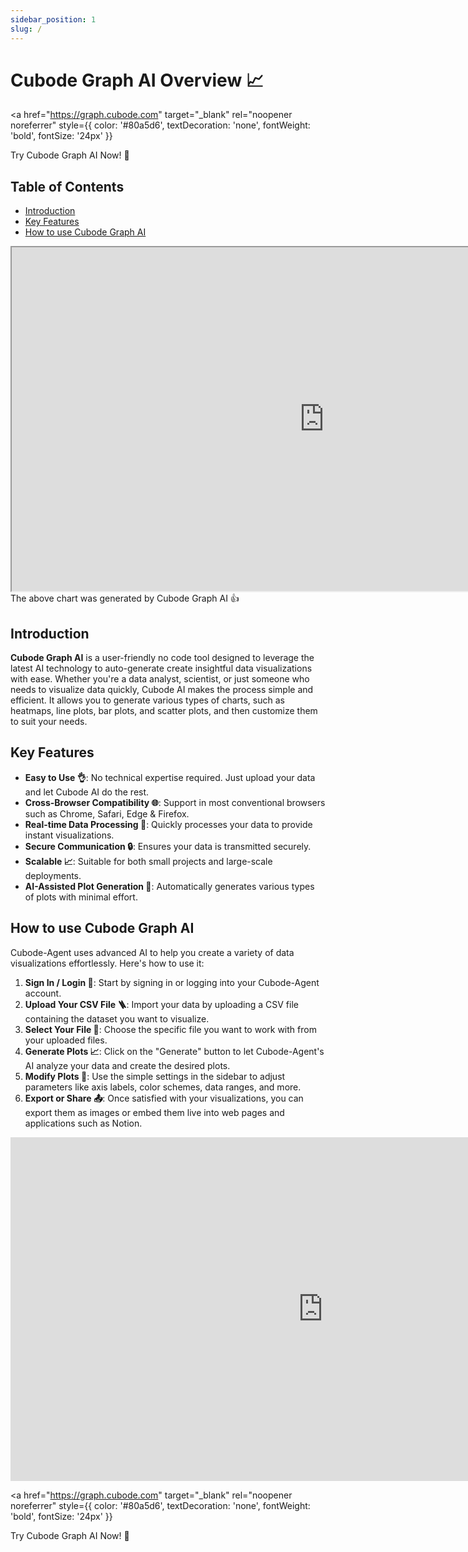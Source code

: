 ```yaml
---
sidebar_position: 1
slug: /
---
```

# Cubode Graph AI Overview 📈

<a 
  href="https://graph.cubode.com" 
  target="_blank" 
  rel="noopener noreferrer" 
  style={{
    color: '#80a5d6',
    textDecoration: 'none',
    fontWeight: 'bold',
    fontSize: '24px'
  }}
>
  Try Cubode Graph AI Now! 🚀
</a>

## Table of Contents
- [Introduction](#introduction)
- [Key Features](#key-features)
- [How to use Cubode Graph AI](#how-to-use-cubode-graph-ai)

<iframe src="https://graph.cubode.com/charts/7HsM6FnF/" width="1000" height="550"></iframe>
<div style={{ fontSize: '0.8em', textAlign: 'center', marginTop: '5px' }}>
    The above chart was generated by Cubode Graph AI 👍
</div>


## Introduction

**Cubode Graph AI** is a user-friendly no code tool designed to leverage the latest AI technology to auto-generate create insightful data visualizations with ease. Whether you're a data analyst, scientist, or just someone who needs to visualize data quickly, Cubode AI makes the process simple and efficient. It allows you to generate various types of charts, such as heatmaps, line plots, bar plots, and scatter plots, and then customize them to suit your needs.

## Key Features

- **Easy to Use 👌**: No technical expertise required. Just upload your data and let Cubode AI do the rest.
- **Cross-Browser Compatibility 🌐**: Support in most conventional browsers such as Chrome, Safari, Edge & Firefox.
- **Real-time Data Processing 🚀**: Quickly processes your data to provide instant visualizations.
- **Secure Communication 🔒**: Ensures your data is transmitted securely.
- **Scalable 📈**: Suitable for both small projects and large-scale deployments.
- **AI-Assisted Plot Generation 🤖**: Automatically generates various types of plots with minimal effort.

## How to use Cubode Graph AI

Cubode-Agent uses advanced AI to help you create a variety of data visualizations effortlessly. Here's how to use it:

1. **Sign In / Login 🔑**: Start by signing in or logging into your Cubode-Agent account.
2. **Upload Your CSV File 🪜**: Import your data by uploading a CSV file containing the dataset you want to visualize.
3. **Select Your File 📂**: Choose the specific file you want to work with from your uploaded files.
4. **Generate Plots 📈**: Click on the "Generate" button to let Cubode-Agent's AI analyze your data and create the desired plots.
5. **Modify Plots 🎨**: Use the simple settings in the sidebar to adjust parameters like axis labels, color schemes, data ranges, and more.
6. **Export or Share 📤**: Once satisfied with your visualizations, you can export them as images or embed them live into web pages and applications such as Notion.

<div align="center">
    <iframe width="1000" height="550" src="https://www.youtube.com/embed/_q3HPrlA20M" frameborder="0" allow="accelerometer; autoplay; clipboard-write; encrypted-media; gyroscope; picture-in-picture" allowfullscreen></iframe>
</div>

<a 
  href="https://graph.cubode.com" 
  target="_blank" 
  rel="noopener noreferrer" 
  style={{
    color: '#80a5d6',
    textDecoration: 'none',
    fontWeight: 'bold',
    fontSize: '24px'
  }}
>
  Try Cubode Graph AI Now! 🚀
</a>